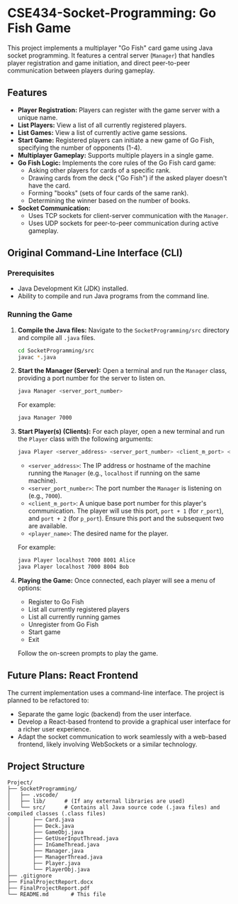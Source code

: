 # CSE434-Socket-Programming: Go Fish Game

This project implements a multiplayer "Go Fish" card game using Java socket programming. It features a central server (`Manager`) that handles player registration and game initiation, and direct peer-to-peer communication between players during gameplay.

## Features

*   **Player Registration:** Players can register with the game server with a unique name.
*   **List Players:** View a list of all currently registered players.
*   **List Games:** View a list of currently active game sessions.
*   **Start Game:** Registered players can initiate a new game of Go Fish, specifying the number of opponents (1-4).
*   **Multiplayer Gameplay:** Supports multiple players in a single game.
*   **Go Fish Logic:** Implements the core rules of the Go Fish card game:
    *   Asking other players for cards of a specific rank.
    *   Drawing cards from the deck ("Go Fish") if the asked player doesn't have the card.
    *   Forming "books" (sets of four cards of the same rank).
    *   Determining the winner based on the number of books.
*   **Socket Communication:**
    *   Uses TCP sockets for client-server communication with the `Manager`.
    *   Uses UDP sockets for peer-to-peer communication during active gameplay.

## Original Command-Line Interface (CLI)

### Prerequisites

*   Java Development Kit (JDK) installed.
*   Ability to compile and run Java programs from the command line.

### Running the Game

1.  **Compile the Java files:**
    Navigate to the `SocketProgramming/src` directory and compile all `.java` files.
    ```bash
    cd SocketProgramming/src
    javac *.java
    ```

2.  **Start the Manager (Server):**
    Open a terminal and run the `Manager` class, providing a port number for the server to listen on.
    ```bash
    java Manager <server_port_number>
    ```
    For example:
    ```bash
    java Manager 7000
    ```

3.  **Start Player(s) (Clients):**
    For each player, open a new terminal and run the `Player` class with the following arguments:
    ```bash
    java Player <server_address> <server_port_number> <client_m_port> <player_name>
    ```
    *   `<server_address>`: The IP address or hostname of the machine running the `Manager` (e.g., `localhost` if running on the same machine).
    *   `<server_port_number>`: The port number the `Manager` is listening on (e.g., `7000`).
    *   `<client_m_port>`: A unique base port number for this player's communication. The player will use this port, `port + 1` (for `r_port`), and `port + 2` (for `p_port`). Ensure this port and the subsequent two are available.
    *   `<player_name>`: The desired name for the player.

    For example:
    ```bash
    java Player localhost 7000 8001 Alice
    java Player localhost 7000 8004 Bob
    ```

4.  **Playing the Game:**
    Once connected, each player will see a menu of options:
    *   Register to Go Fish
    *   List all currently registered players
    *   List all currently running games
    *   Unregister from Go Fish
    *   Start game
    *   Exit

    Follow the on-screen prompts to play the game.

## Future Plans: React Frontend

The current implementation uses a command-line interface. The project is planned to be refactored to:

*   Separate the game logic (backend) from the user interface.
*   Develop a React-based frontend to provide a graphical user interface for a richer user experience.
*   Adapt the socket communication to work seamlessly with a web-based frontend, likely involving WebSockets or a similar technology.

## Project Structure

```
Project/
├── SocketProgramming/
│   ├── .vscode/
│   ├── lib/      # (If any external libraries are used)
│   └── src/      # Contains all Java source code (.java files) and compiled classes (.class files)
│       ├── Card.java
│       ├── Deck.java
│       ├── GameObj.java
│       ├── GetUserInputThread.java
│       ├── InGameThread.java
│       ├── Manager.java
│       ├── ManagerThread.java
│       ├── Player.java
│       └── PlayerObj.java
├── .gitignore
├── FinalProjectReport.docx
├── FinalProjectReport.pdf
└── README.md       # This file
```
